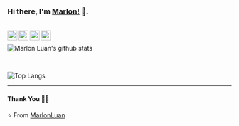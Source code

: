 ### Hi there, I'm [Marlon!](https://www.marlonluan.com.br) 👋.

<br />

<a href="https://twitter.com/MarlonLuan">
  <img align="left" alt="MarlonLuan | Twitter" width="22px" src="https://cdn.jsdelivr.net/npm/simple-icons@v3/icons/twitter.svg" />
</a>
<a href="https://www.linkedin.com/in/MarlonLuan/">
  <img align="left" alt="MarlonLuan | LinkedIn" width="22px" src="https://cdn.jsdelivr.net/npm/simple-icons@v3/icons/linkedin.svg" />
</a>
<a href="https://t.me/MarlonLuan">
  <img align="left" alt="MarlonLuan | Telegram" width="22px" src="https://cdn.jsdelivr.net/npm/simple-icons@v3/icons/telegram.svg" />
</a>
<a href="https://www.instagram.com/MarlonLuan">
  <img align="left" alt="MarlonLuan | Instagram" width="22px" src="https://cdn.jsdelivr.net/npm/simple-icons@v3/icons/instagram.svg" />
</a>

<br />

![Marlon Luan's github stats](https://github-readme-stats.vercel.app/api?username=MarlonLuan&show_icons=true&theme=dark)

<br />

![Top Langs](https://github-readme-stats.vercel.app/api/top-langs/?username=MarlonLuan&layout=compact)

*************

#### Thank You 🙏🏼

⭐️ From [MarlonLuan](https://github.com/MarlonLuan)
